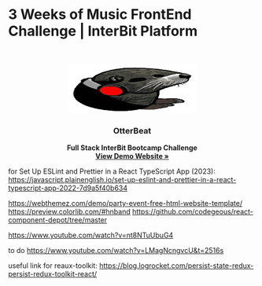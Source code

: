 # 3 Weeks of Music FrontEnd Challenge | InterBit Platform

<br />
<p align="center">
  <a href="#">
    <img src="src/assets/logo.svg" alt="Logo" width="260" height="100">
  </a>

  <strong>
    <h3 align="center" >OtterBeat</h3>
  </strong>
  <p align="center">
    <strong>
      Full Stack InterBit Bootcamp Challenge
    </strong>
    <br />
    <a href="#"><strong>View Demo Website »</strong></a>
    <br />
  </p>
</p>

for Set Up ESLint and Prettier in a React TypeScript App (2023):
https://javascript.plainenglish.io/set-up-eslint-and-prettier-in-a-react-typescript-app-2022-7d9a5f40b634

https://webthemez.com/demo/party-event-free-html-website-template/
https://preview.colorlib.com/#hnband
https://github.com/codegeous/react-component-depot/tree/master

https://www.youtube.com/watch?v=nt8NTuUbuG4

to do
https://www.youtube.com/watch?v=LMagNcngvcU&t=2516s

useful link for reaux-toolkit:
https://blog.logrocket.com/persist-state-redux-persist-redux-toolkit-react/
